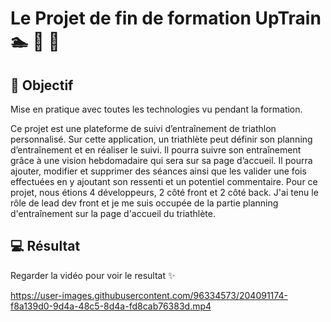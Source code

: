 # Le Projet de fin de formation UpTrain :swimmer: :bicyclist: :runner:

## :dart: Objectif

Mise en pratique avec toutes les technologies vu pendant la formation.

Ce projet est une plateforme de suivi d’entraînement de triathlon personnalisé. Sur cette application, un triathlète peut définir son planning d’entraînement et en réaliser le suivi. Il pourra suivre son entraînement grâce à une vision hebdomadaire qui sera sur sa page d’accueil. Il pourra ajouter, modifier et supprimer des séances ainsi que les valider une fois effectuées en y ajoutant son ressenti et un potentiel commentaire.
Pour ce projet, nous étions 4 développeurs, 2 côté front et 2 côté back.
J'ai tenu le rôle de lead dev front et je me suis occupée de la partie planning d'entraînement sur la page d'accueil du triathlète.

## :computer: Résultat

Regarder la vidéo pour voir le resultat :sparkles:


https://user-images.githubusercontent.com/96334573/204091174-f8a139d0-9d4a-48c5-8d4a-fd8cab76383d.mp4

